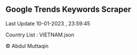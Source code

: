 

## Google Trends Keywords Scraper 
 
Last Update 10-01-2023 , 23:59:45

Country List :
VIETNAM.json



© Abdul Muttaqin 
